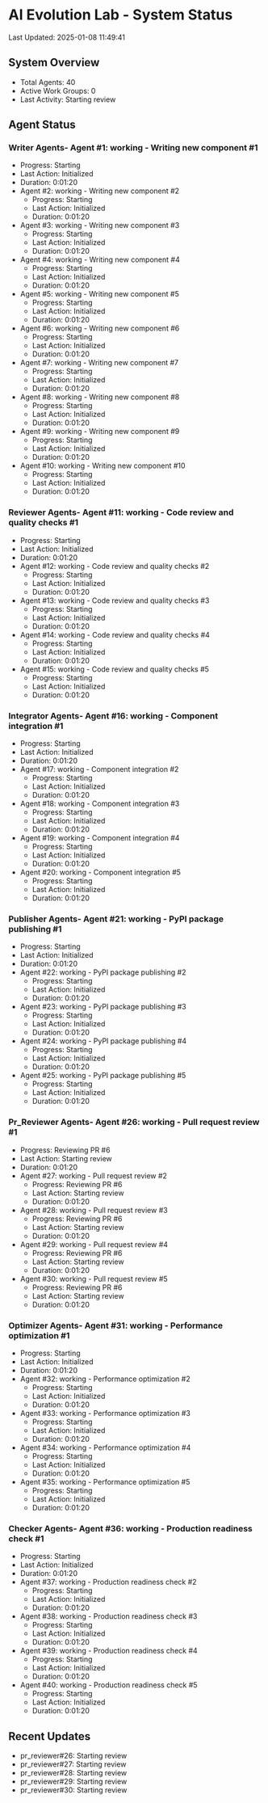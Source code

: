 # AI Evolution Lab - System Status
Last Updated: 2025-01-08 11:49:41

## System Overview
- Total Agents: 40
- Active Work Groups: 0
- Last Activity: Starting review

## Agent Status

### Writer Agents- Agent #1: working - Writing new component #1
  - Progress: Starting
  - Last Action: Initialized
  - Duration: 0:01:20
- Agent #2: working - Writing new component #2
  - Progress: Starting
  - Last Action: Initialized
  - Duration: 0:01:20
- Agent #3: working - Writing new component #3
  - Progress: Starting
  - Last Action: Initialized
  - Duration: 0:01:20
- Agent #4: working - Writing new component #4
  - Progress: Starting
  - Last Action: Initialized
  - Duration: 0:01:20
- Agent #5: working - Writing new component #5
  - Progress: Starting
  - Last Action: Initialized
  - Duration: 0:01:20
- Agent #6: working - Writing new component #6
  - Progress: Starting
  - Last Action: Initialized
  - Duration: 0:01:20
- Agent #7: working - Writing new component #7
  - Progress: Starting
  - Last Action: Initialized
  - Duration: 0:01:20
- Agent #8: working - Writing new component #8
  - Progress: Starting
  - Last Action: Initialized
  - Duration: 0:01:20
- Agent #9: working - Writing new component #9
  - Progress: Starting
  - Last Action: Initialized
  - Duration: 0:01:20
- Agent #10: working - Writing new component #10
  - Progress: Starting
  - Last Action: Initialized
  - Duration: 0:01:20

### Reviewer Agents- Agent #11: working - Code review and quality checks #1
  - Progress: Starting
  - Last Action: Initialized
  - Duration: 0:01:20
- Agent #12: working - Code review and quality checks #2
  - Progress: Starting
  - Last Action: Initialized
  - Duration: 0:01:20
- Agent #13: working - Code review and quality checks #3
  - Progress: Starting
  - Last Action: Initialized
  - Duration: 0:01:20
- Agent #14: working - Code review and quality checks #4
  - Progress: Starting
  - Last Action: Initialized
  - Duration: 0:01:20
- Agent #15: working - Code review and quality checks #5
  - Progress: Starting
  - Last Action: Initialized
  - Duration: 0:01:20

### Integrator Agents- Agent #16: working - Component integration #1
  - Progress: Starting
  - Last Action: Initialized
  - Duration: 0:01:20
- Agent #17: working - Component integration #2
  - Progress: Starting
  - Last Action: Initialized
  - Duration: 0:01:20
- Agent #18: working - Component integration #3
  - Progress: Starting
  - Last Action: Initialized
  - Duration: 0:01:20
- Agent #19: working - Component integration #4
  - Progress: Starting
  - Last Action: Initialized
  - Duration: 0:01:20
- Agent #20: working - Component integration #5
  - Progress: Starting
  - Last Action: Initialized
  - Duration: 0:01:20

### Publisher Agents- Agent #21: working - PyPI package publishing #1
  - Progress: Starting
  - Last Action: Initialized
  - Duration: 0:01:20
- Agent #22: working - PyPI package publishing #2
  - Progress: Starting
  - Last Action: Initialized
  - Duration: 0:01:20
- Agent #23: working - PyPI package publishing #3
  - Progress: Starting
  - Last Action: Initialized
  - Duration: 0:01:20
- Agent #24: working - PyPI package publishing #4
  - Progress: Starting
  - Last Action: Initialized
  - Duration: 0:01:20
- Agent #25: working - PyPI package publishing #5
  - Progress: Starting
  - Last Action: Initialized
  - Duration: 0:01:20

### Pr_Reviewer Agents- Agent #26: working - Pull request review #1
  - Progress: Reviewing PR #6
  - Last Action: Starting review
  - Duration: 0:01:20
- Agent #27: working - Pull request review #2
  - Progress: Reviewing PR #6
  - Last Action: Starting review
  - Duration: 0:01:20
- Agent #28: working - Pull request review #3
  - Progress: Reviewing PR #6
  - Last Action: Starting review
  - Duration: 0:01:20
- Agent #29: working - Pull request review #4
  - Progress: Reviewing PR #6
  - Last Action: Starting review
  - Duration: 0:01:20
- Agent #30: working - Pull request review #5
  - Progress: Reviewing PR #6
  - Last Action: Starting review
  - Duration: 0:01:20

### Optimizer Agents- Agent #31: working - Performance optimization #1
  - Progress: Starting
  - Last Action: Initialized
  - Duration: 0:01:20
- Agent #32: working - Performance optimization #2
  - Progress: Starting
  - Last Action: Initialized
  - Duration: 0:01:20
- Agent #33: working - Performance optimization #3
  - Progress: Starting
  - Last Action: Initialized
  - Duration: 0:01:20
- Agent #34: working - Performance optimization #4
  - Progress: Starting
  - Last Action: Initialized
  - Duration: 0:01:20
- Agent #35: working - Performance optimization #5
  - Progress: Starting
  - Last Action: Initialized
  - Duration: 0:01:20

### Checker Agents- Agent #36: working - Production readiness check #1
  - Progress: Starting
  - Last Action: Initialized
  - Duration: 0:01:20
- Agent #37: working - Production readiness check #2
  - Progress: Starting
  - Last Action: Initialized
  - Duration: 0:01:20
- Agent #38: working - Production readiness check #3
  - Progress: Starting
  - Last Action: Initialized
  - Duration: 0:01:20
- Agent #39: working - Production readiness check #4
  - Progress: Starting
  - Last Action: Initialized
  - Duration: 0:01:20
- Agent #40: working - Production readiness check #5
  - Progress: Starting
  - Last Action: Initialized
  - Duration: 0:01:20


## Recent Updates
- pr_reviewer#26: Starting review
- pr_reviewer#27: Starting review
- pr_reviewer#28: Starting review
- pr_reviewer#29: Starting review
- pr_reviewer#30: Starting review

